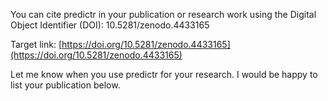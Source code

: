 You can cite predictr in your publication or research work using the Digital Object Identifier (DOI):
10.5281/zenodo.4433165

Target link:
[https://doi.org/10.5281/zenodo.4433165](https://doi.org/10.5281/zenodo.4433165)

Let me know when you use predictr for your research. I would be happy to list your publication below.
